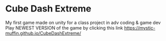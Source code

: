 # Cube Dash Extreme
My first game made on unity for a class project in adv coding &amp; game dev 
Play NEWEST VERSION of the game by clicking this link https://mystic-muffin.github.io/CubeDashExtreme/
